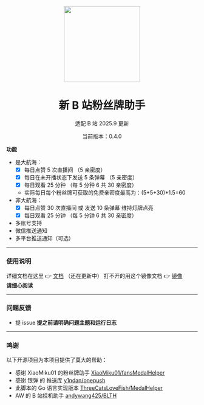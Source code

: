 <p align="center">
  <img src="https://s1.ax1x.com/2022/05/24/XPx1tx.png" width="200" height="200" alt="">
</p>
<div align="center">
<h1> 新 B 站粉丝牌助手
</h1>

<p>适配 B 站 2025.9 更新</p>
<p>当前版本：0.4.0</p>

 </div>

**功能**

-   是大航海：
    -   [x] 每日点赞 5 次直播间 （5 亲密度）
    -   [x] 每日在未开播状态下发送 5 条弹幕 （5 亲密度）
    -   [x] 每日观看 25 分钟 （每 5 分钟 6 共 30 亲密度）
    -   实际每日每个粉丝牌可获取的免费亲密度最高为：(5+5+30)*1.5=60
-   非大航海：
    -   [x] 每日点赞 30 次直播间 或 发送 10 条弹幕  维持灯牌点亮
    -   [x] 每日观看 25 分钟 （每 5 分钟 6 共 30 亲密度）
-    多账号支持
-    微信推送通知
-    多平台推送通知（可选）


---

### 使用说明

详细文档在这里 👉 [文档](https://Venus-Yim.github.io/fansMedalHelperVersion)  （还在更新中）
打不开的用这个镜像文档 👉 [镜像]()  
**请细心阅读**

---

### 问题反馈

-   提 issue
    **提之前请明确问题主题和运行日志**

---

### 鸣谢

以下开源项目为本项目提供了莫大的帮助：

-   感谢 XiaoMiku01 的粉丝牌助手 [XiaoMiku01/fansMedalHelper](https://github.com/XiaoMiku01/fansMedalHelper)
-   感谢 银弹 的 推送库 [y1ndan/onepush](https://github.com/y1ndan/onepush)
-   此脚本的 Go 语言实现版本 [ThreeCatsLoveFish/MedalHelper](https://github.com/ThreeCatsLoveFish/MedalHelper)
-   AW 的 B 站挂机助手 [andywang425/BLTH](https://github.com/andywang425/BLTH)
